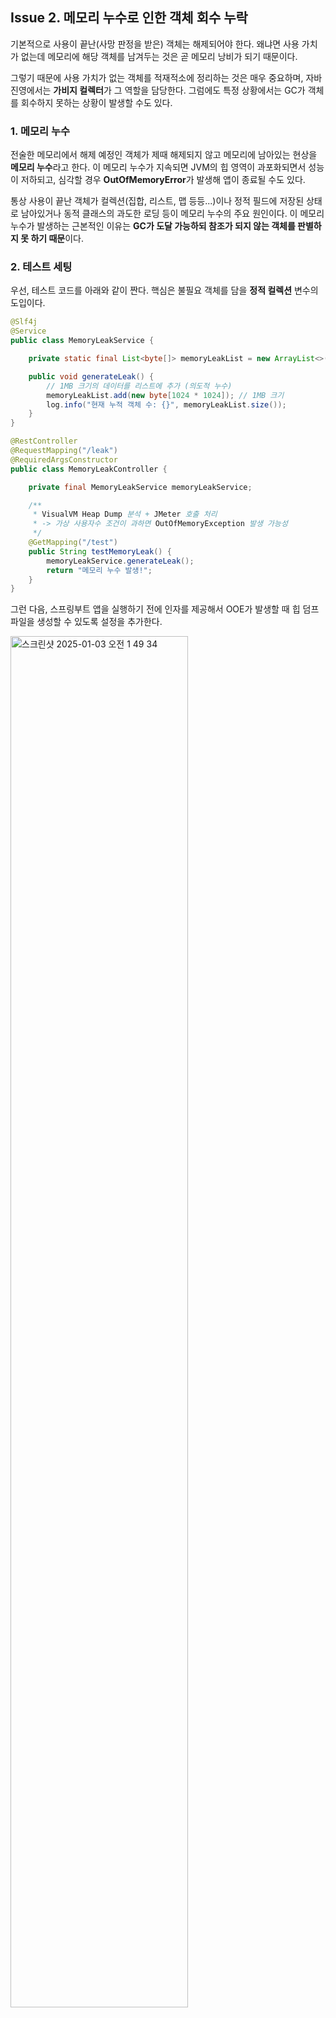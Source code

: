 ## Issue 2. 메모리 누수로 인한 객체 회수 누락

기본적으로 사용이 끝난(사망 판정을 받은) 객체는 해제되어야 한다. 왜냐면 사용 가치가 없는데 메모리에 해당 객체를 남겨두는 것은 곧 메모리 낭비가 되기 때문이다.

그렇기 때문에 사용 가치가 없는 객체를 적재적소에 정리하는 것은 매우 중요하며, 자바 진영에서는 **가비지 컬렉터**가 그 역할을 담당한다. 그럼에도 특정 상황에서는 GC가 객체를 회수하지 못하는 상황이 발생할 수도 있다.

### 1. 메모리 누수

전술한 메모리에서 해제 예정인 객체가 제때 해제되지 않고 메모리에 남아있는 현상을 **메모리 누수**라고 한다. 이 메모리 누수가 지속되면 JVM의 힙 영역이 과포화되면서 성능이 저하되고, 심각할 경우 **OutOfMemoryError**가 발생해 앱이 종료될 수도 있다.

통상 사용이 끝난 객체가 컬렉션(집합, 리스트, 맵 등등...)이나 정적 필드에 저장된 상태로 남아있거나 동적 클래스의 과도한 로딩 등이 메모리 누수의 주요 원인이다. 이 메모리 누수가 발생하는 근본적인 이유는 **GC가 도달 가능하되 참조가 되지 않는 객체를 판별하지 못 하기 때문**이다.

### 2. 테스트 세팅

우선, 테스트 코드를 아래와 같이 짠다. 핵심은 불필요 객체를 담을 **정적 컬렉션** 변수의 도입이다.

```java
@Slf4j
@Service
public class MemoryLeakService {

    private static final List<byte[]> memoryLeakList = new ArrayList<>();

    public void generateLeak() {
        // 1MB 크기의 데이터를 리스트에 추가 (의도적 누수)
        memoryLeakList.add(new byte[1024 * 1024]); // 1MB 크기
        log.info("현재 누적 객체 수: {}", memoryLeakList.size());
    }
}
```
```java
@RestController
@RequestMapping("/leak")
@RequiredArgsConstructor
public class MemoryLeakController {

    private final MemoryLeakService memoryLeakService;

    /**
     * VisualVM Heap Dump 분석 + JMeter 호출 처리
     * -> 가상 사용자수 조건이 과하면 OutOfMemoryException 발생 가능성
     */
    @GetMapping("/test")
    public String testMemoryLeak() {
        memoryLeakService.generateLeak();
        return "메모리 누수 발생!";
    }
}
```

그런 다음, 스프링부트 앱을 실행하기 전에 인자를 제공해서 OOE가 발생할 때 힙 덤프 파일을 생성할 수 있도록 설정을 추가한다.

<img width="75%" alt="스크린샷 2025-01-03 오전 1 49 34" src="https://github.com/user-attachments/assets/16267b6b-bcb1-4136-a47e-5511bcf89023" />

트래픽 테스트 실행 환경은 아래와 같다.

테스트 환경은 아래와 같다.

>- 트래픽 발생 툴 : JMeter
>- 가상 사용자 수 : 200
>- 램프업 타임 : 30s
>- 루프 카운트 : 30

### 3. 테스트 진행 및 결과

#### (1) JMeter 테스트 스레드 설정

<img width="75%" alt="메모리누수테스트세팅" src="https://github.com/user-attachments/assets/dde832ca-930b-4f31-b3fb-c3320d18f67f" />

#### (2) 실행 결과 OutOfMemoryError 발생

정적 컬렉션에 저장되는 객체 수 카운팅 로그를 남기다가 어느 시점에서 OOE가 발생하는 것이 포착됐다. ~~그와 동시에 자바 관련 툴들 전부 먹통~~

<img width="75%" alt="OOE발생" src="https://github.com/user-attachments/assets/b6885188-a9f2-4aa0-bfa4-667ade655539" />

실행 인자에 `-XX:+HeapDumpOnOutOfMemoryError`를 부여해서 OOE가 발생하는 시점에 자동으로 힙 덤프 파일이 생성된다.

#### (3) VisualVM 기반 힙 덤프 파일 체크

앱이 부팅되고 난 바로 직후의 힙 덤프 파일을 확인해보면 아래와 같다.

<img width="75%" alt="초기힙덤프" src="https://github.com/user-attachments/assets/3c4770b2-4870-4361-81bf-827a91b54308" />

여기서 유심히 봐야할 부분이 바로 테스트 코드의 정적 컬렉션 필드 타입인 `byte[]`인데, 현 시점에서는 메모리 차지하는 크기가 약 4MB 정도밖에 안 된다. 그리고 위에서 언급한 OOE가 발생할 때 내가 직접 캐치한 힙 덤프 파일은 아래와 같다.

<img width="75%" alt="OOE발생시점힙덤프" src="https://github.com/user-attachments/assets/e93ddcc8-b516-4b94-872e-e40b372ad9f8" />

아까 정적 컬렉션의 타입인 `byte[]`의 크기가 2044MB, 약 2GB인 것을 확인할 수 있다. OOE가 발생한 시점에서 대략 500배나 그 크기가 급증한 것을 확인할 수 있다. 물론 이것은 OOE 발생 시점에 정확히 찍혔다고는 보기 어려우므로 좀 더 자세하게 확인해본다.

#### (4) OOE 힙 덤프 파일 체크

아까 앱을 실행할 때, `-XX:+HeapDumpOnOutOfMemoryError` 인자를 부여했었다. 이로 인해 자동으로 힙 덤프 파일이 생성됐다.

히카리풀에 명시됐던 경로인 `/var/folders/tz/1_xqpm3x4pd6hdvswtb_fkl40000gn/T/visualvm_kimdongjun.dat/localhost_9244/java_pid9244.hprof`를 탐색하면 인텔리제이로 힙 덤프 파일을 확인할 수 있다.

<img width="75%" alt="Retained중심OOE힙덤프파일체킹" src="https://github.com/user-attachments/assets/1316c545-f7dc-4584-850c-d9c18a8bf1e1" />

웬만한 경향은 VisualVM에서 확인한 힙 덤프와 유사하나, 직접 체크할 때 봐야 할 부분은 **Retained** 컬럼을 위주로 확인해야 한다. **Shallow** 탭은 객체 자체의 크기만을 나타내나 Retained 탭은 해당 객체가 참조하는 모든 객체가 차지하는 메모리 크기를 명시하기 때문에 Retained 컬럼을 통해 메모리 누수를 확인할 수 있다.

### 4. 테스트 분석

앞서 이론으로 봤던 `static` 변수, 컬렉션 변수에 사용이 종료된 객체를 저장하고 따로 비우는 로직이 없으면 GC는 도달 가능한 객체로만 판별하고 사망 판정을 내리지 않기 때문에 GC가 회수할 수 없게 된다.

그 이유는, 정적 변수나 컬렉션 변수는 애플리케이션의 생명주기와 똑같이 가져가기 때문이다. 정적 변수는 클래스 로더가 딱 한 번 메모리에 로드하면서 참조를 유지하기 때문에 명시적인 `null` 할당이 요구된다. 컬렉션에 저장된 객체들은 컬렉션 자체가 참조를 유지하기 때문에 자연스레 컬렉션의 생명주기를 따라가면서 살아남게 되는 것이다.

즉, 쓸데없이 메모리 차지를 하는 객체가 정리되지 못함에 따라 메모리가 쉽게 비워지지 않으면서 결국 메모리 누수가 발생하고 OutOfMemoryError가 발생하는 것이다.

요약하자면 **GC는 참조 여부만을 판단하지, 쓸데없는 참조인지는 판단할 수 없기 때문에 메모리 누수가 발생**하고, 그 대표적인 원인은 정적 변수, 컬렉션 변수가 있다. 참고로 그냥 인스턴스 필드는 객체의 생명주기와 같이하기 때문에 객체가 참조되지 않는 시점에 바로 같이 GC에 의해 정리되므로 앞서 언급한 메모리 누수의 원인에서 자유롭다.
